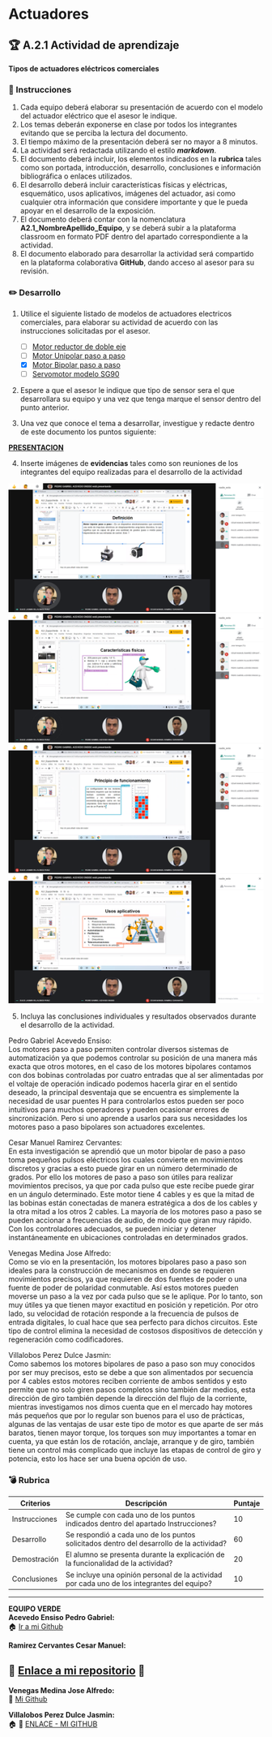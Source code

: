 # Actuadores

## :trophy: A.2.1 Actividad de aprendizaje

**Tipos de actuadores eléctricos comerciales**

### :blue_book: Instrucciones

1. Cada equipo deberá elaborar su presentación de acuerdo con el modelo del actuador eléctrico que el asesor le indique.
2. Los temas deberán exponerse en clase por todos los integrantes evitando que se perciba la lectura del documento.
3. El tiempo máximo de la presentación deberá ser no mayor a 8 minutos.
4. La actividad será redactada utilizando el estilo ***markdown***.
5. El documento deberá incluir, los elementos indicados en la **rubrica** tales como son portada, introducción, desarrollo, conclusiones e información bibliográfica o enlaces utilizados.
6. El desarrollo deberá incluir características físicas y eléctricas, esquemático, usos aplicativos,  imágenes del actuador, asi como cualquier otra información que considere importante y que le pueda apoyar en el desarrollo de la exposición.
7. El documento deberá contar con la nomenclatura **A2.1_NombreApellido_Equipo**, y se deberá subir a la plataforma classroom en formato PDF dentro del apartado correspondiente a la actividad.
8. El documento elaborado para desarrollar la actividad será compartido en la plataforma colaborativa **GitHub**, dando acceso al asesor para su revisión.

### :pencil2: Desarrollo

1. Utilice el siguiente listado de modelos de actuadores electricos comerciales, para elaborar su actividad de acuerdo con las instrucciones solicitadas por el asesor.

   - [ ] [Motor reductor de doble eje](https://articulo.mercadolibre.com.mx/MLM-651722486-motor-reductor-de-doble-eje-recto-3-vcc-mot-120-_JM?quantity=1#position=3&type=item&tracking_id=36396cb4-7b75-41a3-97e3-a0c6af6709c3) 
   - [ ] [Motor Unipolar paso a paso](https://articulo.mercadolibre.com.mx/MLM-587352935-motor-a-pasos-pm55l-048-unipolar-75-por-paso-con-cables-_JM?quantity=1#position=3&type=item&tracking_id=1a7ba1b9-b483-4d15-889f-2b970c4779c2) 
   - [X] [Motor Bipolar paso a paso](https://articulo.mercadolibre.com.mx/MLM-783827003-motores-a-pasos-nema-23-bipolar-13kg-minebea-japones-arduino-_JM?quantity=1#position=2&type=item&tracking_id=f05c36d1-e3e0-4d19-b76e-8bbd132124fd) 
   - [ ] [Servomotor modelo SG90](https://articulo.mercadolibre.com.mx/MLM-618694358-micro-servomotor-sg90-robotica-arduino-16-kg-servo-motor-_JM?quantity=1&variation=23651072471#position=1&type=item&tracking_id=4b156b79-3721-4fc1-9ef0-4f378d92e1ef)

2. Espere a que el asesor le indique que tipo de sensor sera el que desarrollara su equipo y una vez que tenga marque el sensor dentro del punto anterior.

3. Una vez que conoce el tema a desarrollar, investigue y redacte dentro de este documento los puntos siguiente:

[**PRESENTACION**](../pdf/A2.1_JoseAlfredoVenegasMedina_Verde%20(PDF).pdf)   

4. Inserte imágenes de **evidencias** tales como son reuniones  de los integrantes del equipo realizadas para el desarrollo de la actividad

![Evidencia 1](../img/A2.1_Captura1.png)  
![Evidencia 2](../img/A2.1_Captura2.png)  
![Evidencia 3](../img/A2.1_Captura3.png)  
![Evidencia 4](../img/A2.1_Captura4.png)

5. Incluya las conclusiones individuales y resultados observados durante el desarrollo de la actividad.

Pedro Gabriel Acevedo Ensiso:  
Los motores paso a paso permiten controlar diversos sistemas de automatización ya que podemos controlar su posición de una manera más exacta que otros motores, en el caso de los motores bipolares contamos con dos bobinas controladas por cuatro entradas que al ser alimentadas por el voltaje de operación indicado podemos hacerla girar en el sentido deseado, la principal desventaja que se encuentra es simplemente la necesidad de usar puentes H para controlarlos estos pueden ser poco intuitivos para muchos operadores y pueden ocasionar errores de sincronización. Pero si uno aprende a usarlos para sus necesidades los motores paso a paso bipolares son actuadores excelentes.   

Cesar Manuel Ramirez Cervantes:  
En esta investigación se aprendió que un motor bipolar de paso a paso toma pequeños pulsos eléctricos los cuales convierte en movimientos discretos y gracias a esto puede girar en un número determinado de grados. Por ello los motores de paso a paso son útiles para realizar movimientos precisos, ya que por cada pulso que este recibe puede girar en un ángulo determinado. Este motor tiene 4 cables y es que la mitad de las bobinas están conectadas de manera estratégica a dos de los cables y la otra mitad a los otros 2 cables. La mayoría de los motores paso a paso se pueden accionar a frecuencias de audio, de modo que giran muy rápido. Con los controladores adecuados, se pueden iniciar y detener instantáneamente en ubicaciones controladas en determinados grados.  

Venegas Medina Jose Alfredo:  
Como se vio en la presentación, los motores bipolares paso a paso son ideales para la construcción de mecanismos en donde se requieren movimientos precisos, ya que requieren de dos fuentes de poder o una fuente de poder de polaridad conmutable. Así estos motores pueden  moverse un paso a la vez por cada pulso que se le aplique. Por lo tanto, son muy útiles ya que tienen mayor exactitud en posición y repetición. Por otro lado, su velocidad de rotación responde a la frecuencia de pulsos de entrada digitales, lo cual hace que sea perfecto para dichos circuitos. Este tipo de control elimina la necesidad de costosos dispositivos de detección y regeneración como codificadores.  

Villalobos Perez Dulce Jasmin:  
Como sabemos los motores bipolares de paso a paso son muy conocidos por ser muy precisos, esto se debe a que son alimentados por secuencia por 4 cables estos motores reciben corriente de ambos sentidos y esto permite que no solo giren pasos completos sino también dar medios, esta dirección de giro también depende la dirección del flujo de la corriente, mientras investigamos nos dimos cuenta que en el mercado hay motores más pequeños que por lo regular son buenos para el uso de prácticas, algunas de las ventajas de usar este tipo de motor es que aparte de ser más baratos, tienen mayor torque, los torques son muy importantes a tomar en cuenta, ya que están los de rotación, anclaje, arranque y de giro, también tiene un control más complicado que incluye las etapas de control de giro y potencia, esto los hace ser una buena opción de uso. 


### :bomb: Rubrica

| Criterios     | Descripción                                                                                  | Puntaje |
| ------------- | -------------------------------------------------------------------------------------------- | ------- |
| Instrucciones | Se cumple con cada uno de los puntos indicados dentro del apartado Instrucciones?            | 10      |  | 5 |
| Desarrollo    | Se respondió a cada uno de los puntos solicitados dentro del desarrollo de la actividad?     | 60      |
| Demostración  | El alumno se presenta durante la explicación de la funcionalidad de la actividad?            | 20      |
| Conclusiones  | Se incluye una opinión personal de la actividad  por cada uno de los integrantes del equipo? | 10      |

___
**EQUIPO VERDE**  
**Acevedo Ensiso Pedro Gabriel:**   
:house: [Ir a mi Github](https://github.com/Gabriel123x/Sistemas_Programables.git)

**Ramirez Cervantes Cesar Manuel:**  
## :link: [Enlace a mi repositorio](https://github.com/CMRamirezC/Sistemas_Programables_Ramirez_Cervantes.git) :link:


**Venegas Medina Jose Alfredo:**   
:wolf: [Mi Github](https://github.com/Alfredopflc/Sistemas-Programables)

**Villalobos Perez Dulce Jasmin:**  
:house: :open_file_folder: [ENLACE - MI GITHUB](https://github.com/Villalobos39/SISTEMAS-PROGRAMABLES.git )
